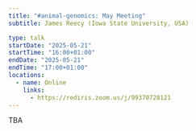 ```yaml
---
title: "#animal-genomics: May Meeting"
subtitle: James Reecy (Iowa State University, USA)

type: talk
startDate: "2025-05-21"
startTime: "16:00+01:00"
endDate: "2025-05-21"
endTime: "17:00+01:00"
locations:
  - name: Online
    links:
      - https://rediris.zoom.us/j/99370728121
---
```


TBA
